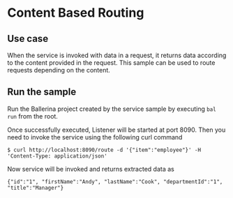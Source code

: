 # Content Based Routing
## Use case
When the service is invoked with data in a request, it returns data according to the content provided in the request. This sample can be used to route requests depending on the content.

## Run the sample
Run the Ballerina project created by the service sample by executing `bal run` from the root.

Once successfully executed, Listener will be started at port 8090. Then you need to invoke the service using the following curl command
```
$ curl http://localhost:8090/route -d '{"item":"employee"}' -H 'Content-Type: application/json'
```
Now service will be invoked and returns extracted data as  
```
{"id":"1", "firstName":"Andy", "lastName":"Cook", "departmentId":"1", "title":"Manager"}
```
